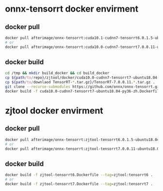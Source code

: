 # onnx-tensorrt docker envirment

## docker pull

```bash
docker pull afterimage/onnx-tensorrt:cuda10.1-cudnn7-tensorrt6.0.1.5-ubuntu18.04-py36-zh
# or
docker pull afterimage/onnx-tensorrt:cuda10.0-cudnn7-tensorrt7.0.0.11-ubuntu18.04-py36-zh
```

## docker build

```bash
cd /tmp && mkdir build_docker && cd build_docker
cp ${path/to/repo}/zjtool/docker/cuda10.0-cudnn7-tensorrt7-ubuntu18.04-py36-zh.Dockerfile .
cp ${path/to/downlaod TensorRT-*.tar.gz}/TensorRT-7.0.0.11.*.tar.gz .
git clone --recurse-submodules https://github.com/onnx/onnx-tensorrt.git -b 7.0
docker build -f cuda10.0-cudnn7-tensorrt7-ubuntu18.04-py36-zh.Dockerfile --tag=onnx-tensorrt:7.0.0.11 .
```

# zjtool docker envirment

## docker pull

```bash
docker pull afterimage/onnx-tensorrt:zjtool-tensorrt6.0.1.5-ubuntu18.04-py36-zh
# or
docker pull afterimage/onnx-tensorrt:zjtool-tensorrt7.0.0.11-ubuntu18.04-py36-zh
```

## docker build

```bash
docker build -f zjtool-tensorrt6.Dockerfile --tag=zjtool:tensorrt6 .
# or
docker build -f zjtool-tensorrt7.Dockerfile --tag=zjtool:tensorrt7 .
```
